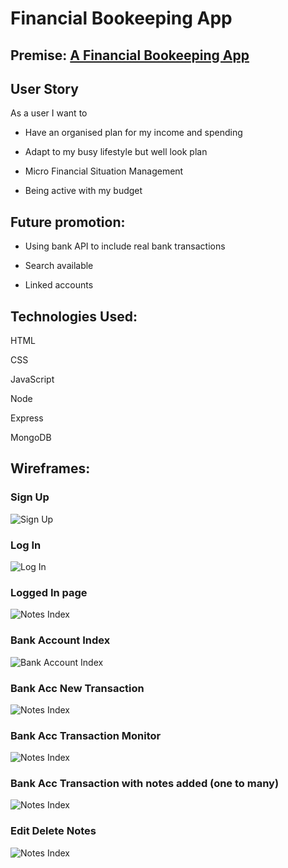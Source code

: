 # Financial Bookeeping App

## Premise: [A Financial Bookeeping App](https://financial-bookeeping-app.herokuapp.com/)

## User Story
As a user I want to

* Have an organised plan for my income and spending

* Adapt to my busy lifestyle but well look plan

* Micro Financial Situation Management

* Being active with my budget

## Future promotion:
* Using bank API to include real bank transactions

* Search available

* Linked accounts

## Technologies Used:
HTML

CSS

JavaScript 

Node

Express

MongoDB

## Wireframes: 
### Sign Up
![Sign Up](https://github.com/hnhtran/Financial-Bookeeping-App/blob/main/assets/Sign%20Up.png)
### Log In
![Log In](https://github.com/hnhtran/Financial-Bookeeping-App/blob/main/assets/Login.png)
### Logged In page
![Notes Index](https://github.com/hnhtran/Financial-Bookeeping-App/blob/main/assets/Notes%20Index.png)
### Bank Account Index
![Bank Account Index](https://github.com/hnhtran/Financial-Bookeeping-App/blob/main/assets/Bank%20Acc%20Index.png)
### Bank Acc New Transaction
![Notes Index](https://github.com/hnhtran/Financial-Bookeeping-App/blob/main/assets/New%20Transaction.png)
### Bank Acc Transaction Monitor
![Notes Index](https://github.com/hnhtran/Financial-Bookeeping-App/blob/main/assets/Screen%20Shot%202022-06-17%20at%2011.00.41%20pm.png)
### Bank Acc Transaction with notes added (one to many)
![Notes Index](https://github.com/hnhtran/Financial-Bookeeping-App/blob/main/assets/Transaction%20Edit%20Delete%20Notes%20Embedded.png)
### Edit Delete Notes
![Notes Index](https://github.com/hnhtran/Financial-Bookeeping-App/blob/main/assets/Edit%20Delete%20Notes.png)

